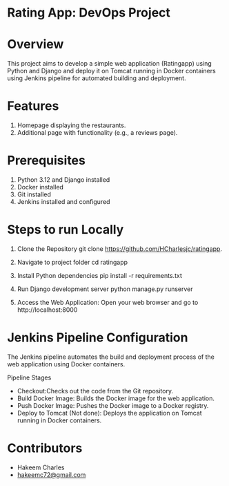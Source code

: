 # Rating App: DevOps Project

# Overview
This project aims to develop a simple web application (Ratingapp) using Python and Django and deploy it on Tomcat running in Docker containers using Jenkins pipeline for automated building and deployment.

# Features
1. Homepage displaying the restaurants.
2. Additional page with functionality (e.g., a reviews page).

# Prerequisites
1. Python 3.12 and Django installed
2. Docker installed
3. Git installed
4. Jenkins installed and configured


# Steps to run Locally
1. Clone the Repository 
    git clone https://github.com/HCharlesjc/ratingapp.

2. Navigate to project folder
    cd ratingapp

3. Install Python dependencies
    pip install -r requirements.txt
    
4. Run Django development server
    python manage.py runserver

5. Access the Web Application:
    Open your web browser and go to http://localhost:8000
    

# Jenkins Pipeline Configuration
The Jenkins pipeline automates the build and deployment process of the web application using Docker containers.

Pipeline Stages
- Checkout:Checks out the code from the Git repository.
- Build Docker Image: Builds the Docker image for the web application.
- Push Docker Image: Pushes the Docker image to a Docker registry.
- Deploy to Tomcat (Not done): Deploys the application on Tomcat running in Docker containers.


# Contributors
- Hakeem Charles
- hakeemc72@gmail.com